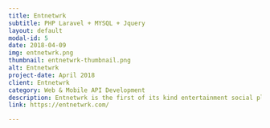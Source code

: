 ```yaml
---
title: Entnetwrk
subtitle: PHP Laravel + MYSQL + Jquery
layout: default
modal-id: 5
date: 2018-04-09
img: entnetwrk.png
thumbnail: entnetwrk-thumbnail.png
alt: Entnetwrk
project-date: April 2018
client: Entnetwrk
category: Web & Mobile API Development
description: Entnetwrk is the first of its kind entertainment social platform to bring people of entertainment industry and all those seeking to be a part of it under one roof.
link: https://entnetwrk.com/

---
```

